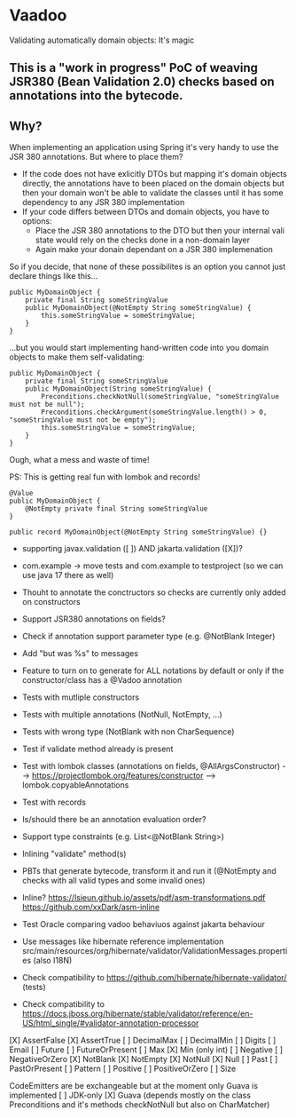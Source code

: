 # Vaadoo
Validating automatically domain objects: It's magic

## This is a "work in progress" PoC of weaving JSR380 (Bean Validation 2.0) checks based on annotations into the bytecode. 

## Why? 
When implementing an application using Spring it's very handy to use the JSR 380 annotations. But where to place them? 
- If the code does not have exlicitly DTOs but mapping it's domain objects directly, the annotations have to been placed on the domain objects but then your domain won't be able to validate the classes until it has some dependency to any JSR 380 implementation
- If your code differs between DTOs and domain objects, you have to options: 
  - Place the JSR 380 annotations to the DTO but then your internal vali state would rely on the checks done in a non-domain layer
  - Again make your donain dependant on a JSR 380 implemenation

So if you decide, that none of these possibilites is an option you cannot just declare things like this...

```
public MyDomainObject {
    private final String someStringValue
    public MyDomainObject(@NotEmpty String someStringValue) {
        this.someStringValue = someStringValue;
    }
}
```

...but you would start implementing hand-written code into you domain objects to make them self-validating: 

```
public MyDomainObject {
    private final String someStringValue
    public MyDomainObject(String someStringValue) {
        Preconditions.checkNotNull(someStringValue, "someStringValue must not be null");
        Preconditions.checkArgument(someStringValue.length() > 0, "someStringValue must not be empty");
        this.someStringValue = someStringValue;
    }
}
```

Ough, what a mess and waste of time! 

PS: This is getting real fun with lombok and records! 
```
@Value
public MyDomainObject {
    @NotEmpty private final String someStringValue
}
```

```
public record MyDomainObject(@NotEmpty String someStringValue) {}
```



- supporting javax.validation ([ ]) AND jakarta.validation ([X])?

- com.example -> move tests and com.example to testproject (so we can use java 17 there as well)
- Thouht to annotate the conctructors so checks are currently only added on constructors
- Support JSR380 annotations on fields?
- Check if annotation support parameter type (e.g. @NotBlank Integer)
- Add "but was %s" to messages
- Feature to turn on to generate for ALL notations by default or only if the constructor/class has a @Vadoo annotation
- Tests with mutliple constructors
- Tests with multiple annotations (NotNull, NotEmpty, ...)
- Tests with wrong type (NotBlank with non CharSequence)
- Test if validate method already is present
- Test with lombok classes (annotations on fields, @AllArgsConstructor) --> https://projectlombok.org/features/constructor --> lombok.copyableAnnotations
- Test with records
- Is/should there be an annotation evaluation order?
- Support type constraints (e.g. List<@NotBlank String>)
- Inlining "validate" method(s)
- PBTs that generate bytecode, transform it and run it (@NotEmpty and checks with all valid types and some invalid ones)
- Inline?  https://lsieun.github.io/assets/pdf/asm-transformations.pdf https://github.com/xxDark/asm-inline
- Test Oracle comparing vadoo behaviuos against jakarta behaviour
- Use messages like hibernate reference implementation src/main/resources/org/hibernate/validator/ValidationMessages.properties (also I18N)
- Check compatibility to https://github.com/hibernate/hibernate-validator/ (tests)
- Check compatibility to https://docs.jboss.org/hibernate/stable/validator/reference/en-US/html_single/#validator-annotation-processor

[X] AssertFalse
[X] AssertTrue
[ ] DecimalMax
[ ] DecimalMin
[ ] Digits
[ ] Email
[ ] Future
[ ] FutureOrPresent
[ ] Max
[X] Min (only int)
[ ] Negative
[ ] NegativeOrZero
[X] NotBlank
[X] NotEmpty
[X] NotNull
[X] Null
[ ] Past
[ ] PastOrPresent
[ ] Pattern
[ ] Positive
[ ] PositiveOrZero
[ ] Size

CodeEmitters are be exchangeable but at the moment only Guava is implemented
[ ] JDK-only
[X] Guava (depends mostly on the class Preconditions and it's methods checkNotNull but also on CharMatcher)

